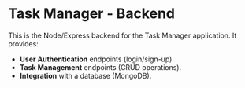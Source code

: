 # Task Manager - Backend

This is the Node/Express backend for the Task Manager application. It provides:

- **User Authentication** endpoints (login/sign-up).
- **Task Management** endpoints (CRUD operations).
- **Integration** with a database (MongoDB).
